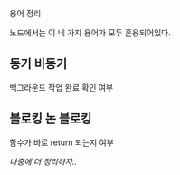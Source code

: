 용어 정리 

노드에서는 이 네 가지 용어가 모두 혼용되어있다. 


## 동기 비동기

백그라운드 작업 완료 확인 여부

## 블로킹 논 블로킹
함수가 바로 return 되는지 여부




_나중에 더 정리하자.._